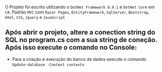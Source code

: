 O Projeto foi escrito utilizando o ``DotNet Framework 8.0.1`` e ``DotNet Core`` em ``C#``, Padrão ``MVC`` com ``Razor Pages``, ``EntityFramework``, ``SqlServer``, ``Bootstrap``, ``Html``, ``CSS``, ``Jquery`` e ``JavaScript``  

Após abrir o projeto, altere a conection string do SQL no program.cs com a sua string de coneção. Após isso execute o comando no Console:
-----------------------------------------------
* Para a criação e execução do banco de dados execute o comando ``Update-database -Context contexto``
